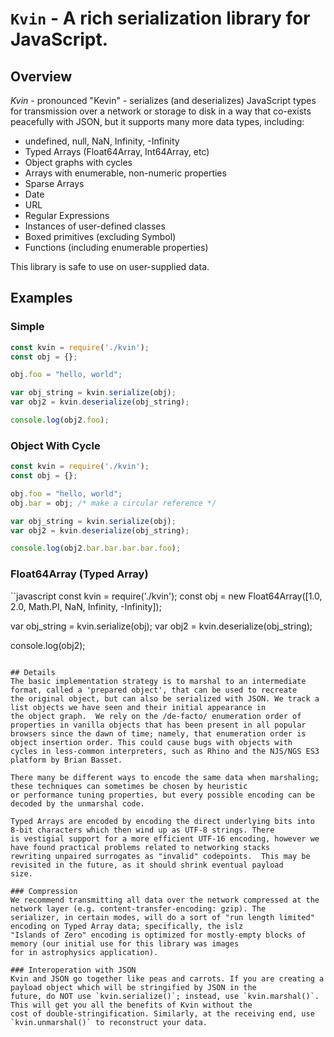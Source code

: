 # `Kvin` - A rich serialization library for JavaScript.

## Overview
*Kvin* - pronounced "Kevin" - serializes (and deserializes) JavaScript types for transmission over a
network or storage to disk in a way that co-exists peacefully with JSON, but it supports many more
data types, including:

* undefined, null, NaN, Infinity, -Infinity
* Typed Arrays (Float64Array, Int64Array, etc)
* Object graphs with cycles
* Arrays with enumerable, non-numeric properties
* Sparse Arrays
* Date
* URL
* Regular Expressions
* Instances of user-defined classes
* Boxed primitives (excluding Symbol)
* Functions (including enumerable properties)

This library is safe to use on user-supplied data.

## Examples

### Simple
```javascript
const kvin = require('./kvin');
const obj = {};

obj.foo = "hello, world";

var obj_string = kvin.serialize(obj);
var obj2 = kvin.deserialize(obj_string);

console.log(obj2.foo);
```

### Object With Cycle
```javascript
const kvin = require('./kvin');
const obj = {};

obj.foo = "hello, world";
obj.bar = obj; /* make a circular reference */

var obj_string = kvin.serialize(obj);
var obj2 = kvin.deserialize(obj_string);

console.log(obj2.bar.bar.bar.bar.foo);
```

### Float64Array (Typed Array)
``javascript
const kvin = require('./kvin');
const obj = new Float64Array([1.0, 2.0, Math.PI, NaN, Infinity, -Infinity]);

var obj_string = kvin.serialize(obj);
var obj2 = kvin.deserialize(obj_string);

console.log(obj2);
```

## Details
The basic implementation strategy is to marshal to an intermediate format, called a 'prepared object', that can be used to recreate
the original object, but can also be serialized with JSON. We track a list objects we have seen and their initial appearance in
the object graph.  We rely on the /de-facto/ enumeration order of properties in vanilla objects that has been present in all popular
browsers since the dawn of time; namely, that enumeration order is object insertion order. This could cause bugs with objects with
cycles in less-common interpreters, such as Rhino and the NJS/NGS ES3 platform by Brian Basset.

There many be different ways to encode the same data when marshaling; these techniques can sometimes be chosen by heuristic
or performance tuning properties, but every possible encoding can be decoded by the unmarshal code.

Typed Arrays are encoded by encoding the direct underlying bits into 8-bit characters which then wind up as UTF-8 strings. There 
is vestigial support for a more efficient UTF-16 encoding, however we have found practical problems related to networking stacks
rewriting unpaired surrogates as "invalid" codepoints.  This may be revisited in the future, as it should shrink eventual payload
size.

### Compression
We recommend transmitting all data over the network compressed at the network layer (e.g. content-transfer-encoding: gzip). The
serializer, in certain modes, will do a sort of "run length limited" encoding on Typed Array data; specifically, the islz
"Islands of Zero" encoding is optimized for mostly-empty blocks of memory (our initial use for this library was images
for in astrophysics application).  

### Interoperation with JSON
Kvin and JSON go together like peas and carrots. If you are creating a payload object which will be stringified by JSON in the
future, do NOT use `kvin.serialize()`; instead, use `kvin.marshal()`. This will get you all the benefits of Kvin without the
cost of double-stringification. Similarly, at the receiving end, use `kvin.unmarshal()` to reconstruct your data.
